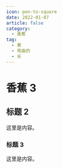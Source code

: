 ```yaml
---
icon: pen-to-square
date: 2022-01-07
article: false
category:
  - 香蕉
tag:
  - 黄
  - 弯曲的
  - 长
---
```


# 香蕉 3

## 标题 2

这里是内容。

### 标题 3

这里是内容。
